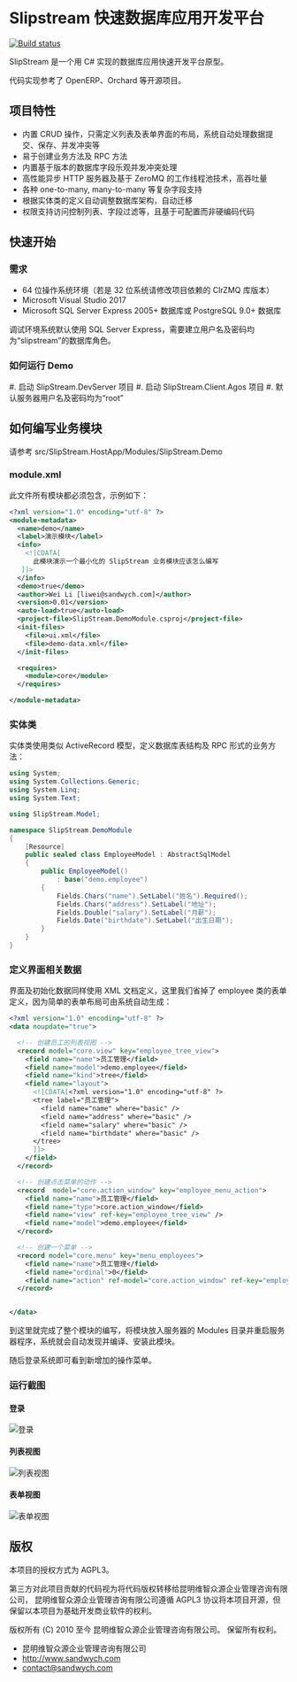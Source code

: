 # Slipstream 快速数据库应用开发平台

[![Build status](https://ci.appveyor.com/api/projects/status/rrwcg81bs32xhekp/branch/master?svg=true)](https://ci.appveyor.com/project/oldrev/slipstream/branch/master)


SlipStream 是一个用 C# 实现的数据库应用快速开发平台原型。

代码实现参考了 OpenERP、Orchard 等开源项目。

## 项目特性

* 内置 CRUD 操作，只需定义列表及表单界面的布局，系统自动处理数据提交、保存、并发冲突等
* 易于创建业务方法及 RPC 方法
* 内置基于版本的数据库字段乐观并发冲突处理
* 高性能异步 HTTP 服务器及基于 ZeroMQ 的工作线程池技术，高吞吐量
* 各种 one-to-many, many-to-many 等复杂字段支持
* 根据实体类的定义自动调整数据库架构，自动迁移
* 权限支持访问控制列表、字段过滤等，且基于可配置而非硬编码代码

## 快速开始

### 需求

* 64 位操作系统环境（若是 32 位系统请修改项目依赖的 ClrZMQ 库版本）
* Microsoft Visual Studio 2017
* Microsoft SQL Server Express 2005+ 数据库或 PostgreSQL 9.0+ 数据库

调试环境系统默认使用 SQL Server Express，需要建立用户名及密码均为“slipstream”的数据库角色。

### 如何运行 Demo

#. 启动 SlipStream.DevServer 项目
#. 启动 SlipStream.Client.Agos 项目
#. 默认服务器用户名及密码均为“root”


## 如何编写业务模块

请参考 src/SlipStream.HostApp/Modules/SlipStream.Demo

### module.xml

此文件所有模块都必须包含，示例如下：
```xml
<?xml version="1.0" encoding="utf-8" ?>
<module-metadata>
  <name>demo</name>
  <label>演示模块</label>
  <info>
    <![CDATA[
      此模块演示一个最小化的 SlipStream 业务模块应该怎么编写
   ]]>
  </info>
  <demo>true</demo>
  <author>Wei Li [liwei@sandwych.com]</author>
  <version>0.01</version>
  <auto-load>true</auto-load>
  <project-file>SlipStream.DemoModule.csproj</project-file>
  <init-files>
    <file>ui.xml</file>
    <file>demo-data.xml</file>
  </init-files>

  <requires>
    <module>core</module>
  </requires>

</module-metadata>
```
### 实体类

实体类使用类似 ActiveRecord 模型，定义数据库表结构及 RPC 形式的业务方法：

```csharp
using System;
using System.Collections.Generic;
using System.Linq;
using System.Text;

using SlipStream.Model;

namespace SlipStream.DemoModule
{
    [Resource]
    public sealed class EmployeeModel : AbstractSqlModel
    {
        public EmployeeModel()
            : base("demo.employee")
        {
            Fields.Chars("name").SetLabel("姓名").Required();
            Fields.Chars("address").SetLabel("地址");
            Fields.Double("salary").SetLabel("月薪");
            Fields.Date("birthdate").SetLabel("出生日期");
        }
    }
}
```

### 定义界面相关数据

界面及初始化数据同样使用 XML 文档定义，这里我们省掉了 employee 类的表单定义，因为简单的表单布局可由系统自动生成：
```xml
<?xml version="1.0" encoding="utf-8" ?>
<data noupdate="true">

  <!-- 创建员工的列表视图 -->
  <record model="core.view" key="employee_tree_view">
    <field name="name">员工管理</field>
    <field name="model">demo.employee</field>
    <field name="kind">tree</field>
    <field name="layout">
      <![CDATA[<?xml version="1.0" encoding="utf-8" ?>
      <tree label="员工管理">
        <field name="name" where="basic" />
        <field name="address" where="basic" />
        <field name="salary" where="basic" />
        <field name="birthdate" where="basic" />
      </tree>
      ]]>
    </field>
  </record>

  <!-- 创建点击菜单的动作 -->
  <record  model="core.action_window" key="employee_menu_action">
    <field name="name">员工管理</field>
    <field name="type">core.action_window</field>
    <field name="view" ref-key="employee_tree_view" />
    <field name="model">demo.employee</field>
  </record>

  <!-- 创建一个菜单 -->
  <record model="core.menu" key="menu_employees">
    <field name="name">员工管理</field>
    <field name="ordinal">0</field>
    <field name="action" ref-model="core.action_window" ref-key="employee_menu_action" />
  </record>


</data>
```

到这里就完成了整个模块的编写，将模块放入服务器的 Modules 目录并重启服务器程序，系统就会自动发现并编译、安装此模块。

随后登录系统即可看到新增加的操作菜单。

### 运行截图

#### 登录
![登录](https://github.com/Sandwych/slipstream/raw/master/doc/static/images/demo/login.png)

#### 列表视图
![列表视图](https://github.com/Sandwych/slipstream/raw/master/doc/static/images/demo/list-view.png)

#### 表单视图
![表单视图](https://github.com/Sandwych/slipstream/raw/master/doc/static/images/demo/formview.png)

## 版权

本项目的授权方式为 AGPL3。

第三方对此项目贡献的代码视为将代码版权转移给昆明维智众源企业管理咨询有限公司，
昆明维智众源企业管理咨询有限公司遵循 AGPL3 协议将本项目开源，但保留以本项目为基础开发商业软件的权利。

版权所有 (C) 2010 至今 昆明维智众源企业管理咨询有限公司。
保留所有权利。

* 昆明维智众源企业管理咨询有限公司  
* http://www.sandwych.com  
* contact@sandwych.com  
